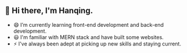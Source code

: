 ## 👋 Hi there, I'm Hanqing.
* 😄 I’m currently learning front-end development and back-end development.
* :smiley: I'm familiar with MERN stack and have built some websites.
* ⚡ I've always been adept at picking up new skills and staying current.  

<!--
**Hanqing1234/Hanqing1234** is a ✨ _special_ ✨ repository because its `README.md` (this file) appears on your GitHub profile.

Here are some ideas to get you started:

- 🔭 I’m currently working on ...
- 🌱 I’m currently learning ...
- 👯 I’m looking to collaborate on ...
- 🤔 I’m looking for help with ...
- 💬 Ask me about ...
- 📫 How to reach me: ...
- 😄 Pronouns: ...
- ⚡ Fun fact: ...
-->
